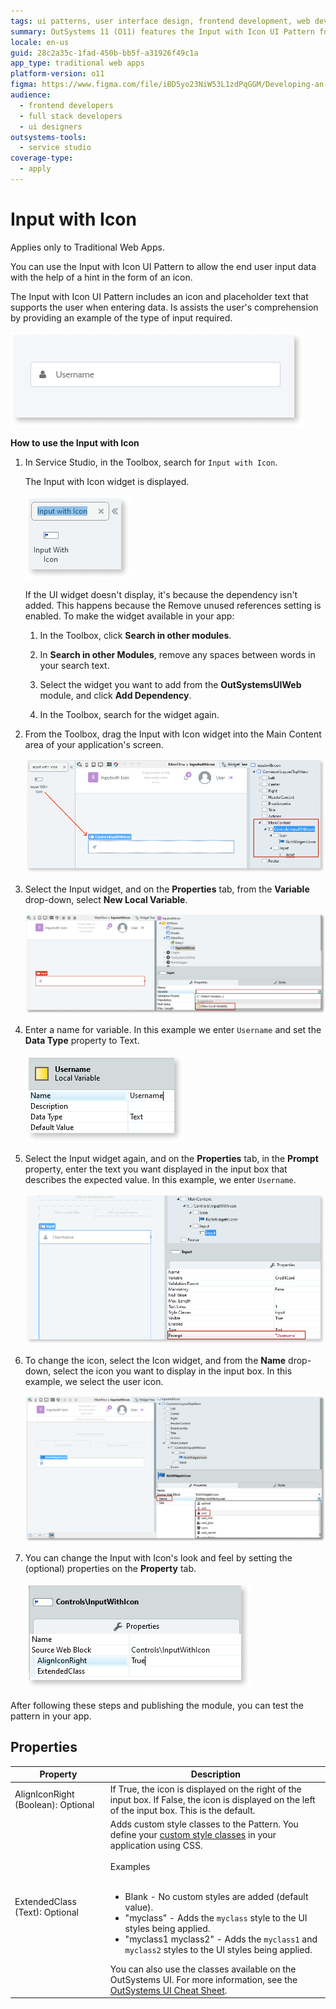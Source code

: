 ```yaml
---
tags: ui patterns, user interface design, frontend development, web development, outsystems
summary: OutSystems 11 (O11) features the Input with Icon UI Pattern for enhanced data entry in Traditional Web Apps.
locale: en-us
guid: 28c2a35c-1fad-450b-bb5f-a31926f49c1a
app_type: traditional web apps
platform-version: o11
figma: https://www.figma.com/file/iBD5yo23NiW53L1zdPqGGM/Developing-an-Application?type=design&node-id=234%3A2&mode=design&t=KpVEJMvnBwiukqql-1
audience:
  - frontend developers
  - full stack developers
  - ui designers
outsystems-tools:
  - service studio
coverage-type:
  - apply
---
```


# Input with Icon

<div class="info" markdown="1">

Applies only to Traditional Web Apps.

</div>

You can use the Input with Icon UI Pattern to allow the end user input data with the help of a hint in the form of an icon.

The Input with Icon UI Pattern includes an icon and placeholder text that supports the user when entering data. Is assists the user's comprehension by providing an example of the type of input required.  

![Screenshot showing an example of the Input with Icon UI Pattern in a Traditional Web App](images/inputwithicon-8-ss.png "Input with Icon UI Pattern Example")

**How to use the Input with Icon**

1. In Service Studio, in the Toolbox, search for `Input with Icon`.

    The Input with Icon widget is displayed.

    ![Image of the Input with Icon widget found in the Service Studio Toolbox](images/inputwithicon-1-ss.png "Input with Icon Widget in Service Studio")

    If the UI widget doesn't display, it's because the dependency isn't added. This happens because the Remove unused references setting is enabled. To make the widget available in your app:

    1. In the Toolbox, click **Search in other modules**.

    1. In **Search in other Modules**, remove any spaces between words in your search text.
    
    1. Select the widget you want to add from the **OutSystemsUIWeb** module, and click **Add Dependency**. 
    
    1. In the Toolbox, search for the widget again.

1. From the Toolbox, drag the Input with Icon widget into the Main Content area of your application's screen.

    ![Dragging the Input with Icon widget into the Main Content area of an application screen](images/inputwithicon-2-ss.png "Dragging Input with Icon Widget")

1. Select the Input widget, and on the **Properties** tab, from the **Variable** drop-down, select **New Local Variable**.

    ![Selecting the Input widget and setting a new local variable in the Properties tab](images/inputwithicon-3-ss.png "Setting Variable for Input Widget")

1. Enter a name for variable. In this example we enter `Username` and set the **Data Type** property to Text.

    ![Entering a name for the new local variable for the Input widget, example using 'Username'](images/inputwithicon-5-ss.png "Naming the Local Variable")

1. Select the Input widget again, and on the **Properties** tab, in the **Prompt** property, enter the text you want displayed in the input box that describes the expected value. In this example, we enter `Username`.

    ![Entering text in the Prompt property of the Input widget to describe the expected value](images/inputwithicon-9-ss.png "Configuring Prompt Property")

1. To change the icon, select the Icon widget, and from the **Name** drop-down, select the icon you want to display in the input box. In this example, we select the user icon.

    ![Selecting a new icon for the Input with Icon widget from the Name drop-down](images/inputwithicon-6-ss.png "Changing the Icon in Input with Icon")

1. You can change the Input with Icon's look and feel by setting the (optional) properties on the **Property** tab.

    ![Setting optional properties on the Property tab to change the look and feel of the Input with Icon](images/inputwithicon-7-ss.png "Customizing Input with Icon Appearance")

After following these steps and publishing the module, you can test the pattern in your app.

## Properties

| Property | Description |
|---|---|
| AlignIconRight (Boolean): Optional | If True, the icon is displayed on the right of the input box. If False, the icon is displayed on the left of the input box. This is the default. |
| ExtendedClass (Text): Optional | Adds custom style classes to the Pattern. You define your [custom style classes](../../../look-feel/css.md) in your application using CSS.<br/><br/>Examples<br/><br/> <ul><li>Blank - No custom styles are added (default value).</li><li>"myclass" - Adds the ``myclass`` style to the UI styles being applied.</li><li>"myclass1 myclass2" - Adds the ``myclass1`` and ``myclass2`` styles to the UI styles being applied.</li></ul>You can also use the classes available on the OutSystems UI. For more information, see the [OutSystems UI Cheat Sheet](https://outsystemsui.outsystems.com/OutSystemsUIWebsite/CheatSheet). |
